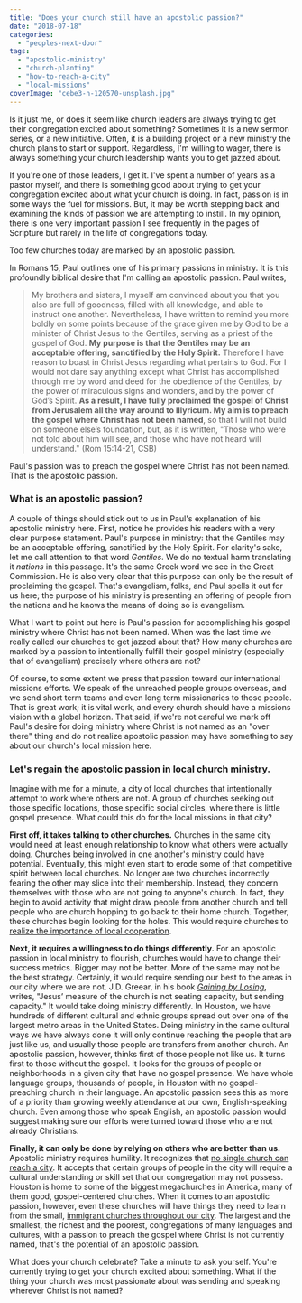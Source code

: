 ```yaml
---
title: "Does your church still have an apostolic passion?"
date: "2018-07-18"
categories: 
  - "peoples-next-door"
tags: 
  - "apostolic-ministry"
  - "church-planting"
  - "how-to-reach-a-city"
  - "local-missions"
coverImage: "cebe3-n-120570-unsplash.jpg"
---
```


Is it just me, or does it seem like church leaders are always trying to get their congregation excited about something? Sometimes it is a new sermon series, or a new initiative. Often, it is a building project or a new ministry the church plans to start or support. Regardless, I'm willing to wager, there is always something your church leadership wants you to get jazzed about.

If you're one of those leaders, I get it. I've spent a number of years as a pastor myself, and there is something good about trying to get your congregation excited about what your church is doing. In fact, passion is in some ways the fuel for missions. But, it may be worth stepping back and examining the kinds of passion we are attempting to instill. In my opinion, there is one very important passion I see frequently in the pages of Scripture but rarely in the life of congregations today.

Too few churches today are marked by an apostolic passion.

In Romans 15, Paul outlines one of his primary passions in ministry. It is this profoundly biblical desire that I'm calling an apostolic passion. Paul writes,

> My brothers and sisters, I myself am convinced about you that you also are full of goodness, filled with all knowledge, and able to instruct one another. Nevertheless, I have written to remind you more boldly on some points because of the grace given me by God to be a minister of Christ Jesus to the Gentiles, serving as a priest of the gospel of God. **My purpose is that the Gentiles may be an acceptable offering, sanctified by the Holy Spirit.** Therefore I have reason to boast in Christ Jesus regarding what pertains to God. For I would not dare say anything except what Christ has accomplished through me by word and deed for the obedience of the Gentiles, by the power of miraculous signs and wonders, and by the power of God’s Spirit. **As a result, I have fully proclaimed the gospel of Christ from Jerusalem all the way around to Illyricum. My aim is to preach the gospel where Christ has not been named**, so that I will not build on someone else’s foundation, but, as it is written, "Those who were not told about him will see, and those who have not heard will understand." (Rom 15:14-21, CSB)

Paul's passion was to preach the gospel where Christ has not been named. That is the apostolic passion.

### What is an apostolic passion?

A couple of things should stick out to us in Paul's explanation of his apostolic ministry here. First, notice he provides his readers with a very clear purpose statement. Paul's purpose in ministry: that the Gentiles may be an acceptable offering, sanctified by the Holy Spirit. For clarity's sake, let me call attention to that word _Gentiles_. We do no textual harm translating it _nations_ in this passage. It's the same Greek word we see in the Great Commission. He is also very clear that this purpose can only be the result of proclaiming the gospel. That's evangelism, folks, and Paul spells it out for us here; the purpose of his ministry is presenting an offering of people from the nations and he knows the means of doing so is evangelism.

What I want to point out here is Paul's passion for accomplishing his gospel ministry where Christ has not been named. When was the last time we really called our churches to get jazzed about that? How many churches are marked by a passion to intentionally fulfill their gospel ministry (especially that of evangelism) precisely where others are not?

Of course, to some extent we press that passion toward our international missions efforts. We speak of the unreached people groups overseas, and we send short term teams and even long term missionaries to those people. That is great work; it is vital work, and every church should have a missions vision with a global horizon. That said, if we're not careful we mark off Paul's desire for doing ministry where Christ is not named as an "over there" thing and do not realize apostolic passion may have something to say about our church's local mission here.

### Let's regain the apostolic passion in local church ministry.

Imagine with me for a minute, a city of local churches that intentionally attempt to work where others are not. A group of churches seeking out those specific locations, those specific social circles, where there is little gospel presence. What could this do for the local missions in that city?

**First off, it takes talking to other churches.** Churches in the same city would need at least enough relationship to know what others were actually doing. Churches being involved in one another's ministry could have potential. Eventually, this might even start to erode some of that competitive spirit between local churches. No longer are two churches incorrectly fearing the other may slice into their membership. Instead, they concern themselves with those who are not going to anyone's church. In fact, they begin to avoid activity that might draw people from another church and tell people who are church hopping to go back to their home church. Together, these churches begin looking for the holes. This would require churches to [realize the importance of local cooperation](https://www.thegospelcoalition.org/article/your-church-not-your-citys-savior/).

**Next, it requires a willingness to do things differently.** For an apostolic passion in local ministry to flourish, churches would have to change their success metrics. Bigger may not be better. More of the same may not be the best strategy. Certainly, it would require sending our best to the areas in our city where we are not. J.D. Greear, in his book [_Gaining by Losing_](https://www.amazon.com/Gaining-Losing-Belongs-Churches-Exponential/dp/0310533953), writes, "Jesus’ measure of the church is not seating capacity, but sending capacity." It would take doing ministry differently. In Houston, we have hundreds of different cultural and ethnic groups spread out over one of the largest metro areas in the United States. Doing ministry in the same cultural ways we have always done it will only continue reaching the people that are just like us, and usually those people are transfers from another church. An apostolic passion, however, thinks first of those people not like us. It turns first to those without the gospel. It looks for the groups of people or neighborhoods in a given city that have no gospel presence. We have whole language groups, thousands of people, in Houston with no gospel-preaching church in their language. An apostolic passion sees this as more of a priority than growing weekly attendance at our own, English-speaking church. Even among those who speak English, an apostolic passion would suggest making sure our efforts were turned toward those who are not already Christians.

**Finally, it can only be done by relying on others who are better than us.** Apostolic ministry requires humility. It recognizes that [no single church can reach a city](http://blog.keelancook.com/2016/02/why-no-single-church-can-reach-a-city.html). It accepts that certain groups of people in the city will require a cultural understanding or skill set that our congregation may not possess. Houston is home to some of the biggest megachurches in America, many of them good, gospel-centered churches. When it comes to an apostolic passion, however, even these churches will have things they need to learn from the small, [immigrant churches throughout our city](https://www.ubahouston.org/blog/2018/6/16/three-things-the-immigrant-church-in-your-city-does-better-than-you). The largest and the smallest, the richest and the poorest, congregations of many languages and cultures, with a passion to preach the gospel where Christ is not currently named, that's the potential of an apostolic passion.

What does your church celebrate? Take a minute to ask yourself. You're currently trying to get your church excited about something. What if the thing your church was most passionate about was sending and speaking wherever Christ is not named?
